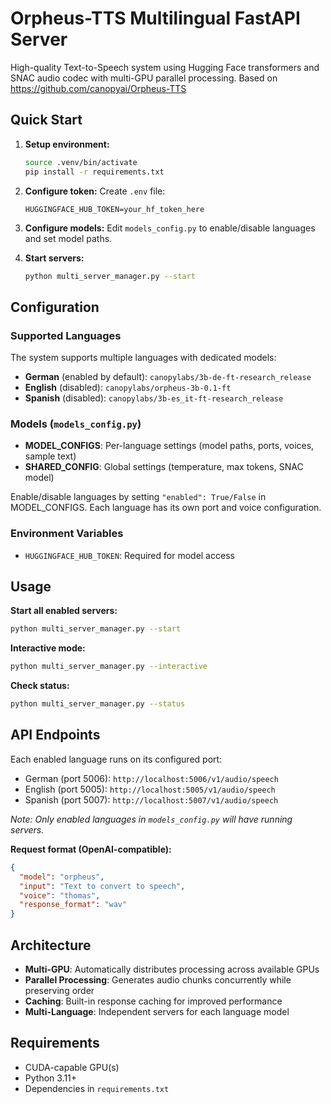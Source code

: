 # Orpheus-TTS Multilingual FastAPI Server

High-quality Text-to-Speech system using Hugging Face transformers and SNAC audio codec with multi-GPU parallel processing.
Based on https://github.com/canopyai/Orpheus-TTS

## Quick Start

1. **Setup environment:**
   ```bash
   source .venv/bin/activate
   pip install -r requirements.txt
   ```

2. **Configure token:**
   Create `.env` file:
   ```
   HUGGINGFACE_HUB_TOKEN=your_hf_token_here
   ```

3. **Configure models:**
   Edit `models_config.py` to enable/disable languages and set model paths.

4. **Start servers:**
   ```bash
   python multi_server_manager.py --start
   ```

## Configuration

### Supported Languages
The system supports multiple languages with dedicated models:
- **German** (enabled by default): `canopylabs/3b-de-ft-research_release`
- **English** (disabled): `canopylabs/orpheus-3b-0.1-ft`
- **Spanish** (disabled): `canopylabs/3b-es_it-ft-research_release`

### Models (`models_config.py`)
- **MODEL_CONFIGS**: Per-language settings (model paths, ports, voices, sample text)
- **SHARED_CONFIG**: Global settings (temperature, max tokens, SNAC model)

Enable/disable languages by setting `"enabled": True/False` in MODEL_CONFIGS. Each language has its own port and voice configuration.

### Environment Variables
- `HUGGINGFACE_HUB_TOKEN`: Required for model access

## Usage

**Start all enabled servers:**
```bash
python multi_server_manager.py --start
```

**Interactive mode:**
```bash
python multi_server_manager.py --interactive
```

**Check status:**
```bash
python multi_server_manager.py --status
```

## API Endpoints

Each enabled language runs on its configured port:
- German (port 5006): `http://localhost:5006/v1/audio/speech`
- English (port 5005): `http://localhost:5005/v1/audio/speech` 
- Spanish (port 5007): `http://localhost:5007/v1/audio/speech`

*Note: Only enabled languages in `models_config.py` will have running servers.*

**Request format (OpenAI-compatible):**
```json
{
  "model": "orpheus",
  "input": "Text to convert to speech",
  "voice": "thomas",
  "response_format": "wav"
}
```

## Architecture

- **Multi-GPU**: Automatically distributes processing across available GPUs
- **Parallel Processing**: Generates audio chunks concurrently while preserving order
- **Caching**: Built-in response caching for improved performance
- **Multi-Language**: Independent servers for each language model

## Requirements

- CUDA-capable GPU(s)
- Python 3.11+
- Dependencies in `requirements.txt`
